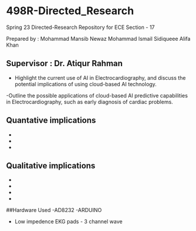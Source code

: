 # 498R-Directed_Research
Spring 23 Directed-Research Repository for ECE 
Section - 17 


Prepared by : Mohammad Mansib Newaz 
              Mohammad Ismail Sidiqueee
              Alifa Khan 

              
Supervisor : Dr. Atiqur Rahman 
------------------------------------------------------------------------------
- Highlight the current use of AI in Electrocardiography, and discuss the potential implications of using cloud-based AI technology. 

-Outline the possible applications of cloud-based AI predictive capabilities in Electrocardiography, such as early diagnosis of cardiac problems.


## Quantative implications 
-
-
-



## Qualitative implications 
-
-
-
-


##Hardware Used
-AD8232 
-ARDUINO 
- Low impedence EKG pads - 3 channel wave 
